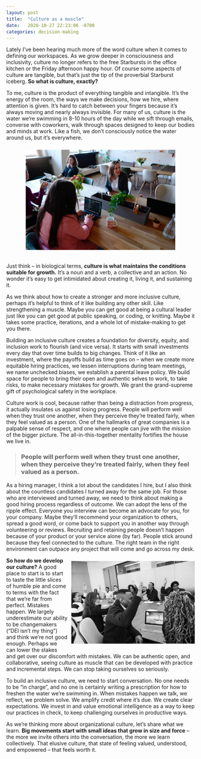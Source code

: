 ```yaml
---
layout: post
title:  "Culture as a muscle"
date:   2020-10-27 22:23:06 -0700
categories: decision-making
---
```


Lately I’ve been hearing much more of the word culture when it comes to defining our workspaces. As we grow deeper in consciousness and inclusivity, culture no longer refers to the free Starbursts in the office kitchen or the Friday afternoon happy hour. Of course some aspects of culture are tangible, but that’s just the tip of the proverbial Starburst iceberg. **So what is culture, exactly?**

To me, culture is the product of everything tangible and intangible. It’s the energy of the room, the ways we make decisions, how we hire, where attention is given. It’s hard to catch between your fingers because it’s always moving and nearly always invisible. For many of us, culture is the water we’re swimming in 8-10 hours of the day while we sift through emails, converse with coworkers, walk through spaces designed to keep our bodies and minds at work. Like a fish, we don’t consciously notice the water around us, but it’s everywhere.

<p align="center">
<img align='center' height='267' width='400' style="padding:10px 0px 20px 0px; border-radius: 0%" src="/assets/women_work.jpg"/>
</p>

Just think – in biological terms, **culture is what maintains the conditions suitable for growth.** It’s a noun and a verb, a collective and an action. No wonder it’s easy to get intimidated about creating it, living it, and sustaining it.

As we think about how to create a stronger and more inclusive culture, perhaps it’s helpful to think of it like building any other skill. Like strengthening a muscle. Maybe you can get good at being a cultural leader just like you can get good at public speaking, or coding, or knitting. Maybe it takes some practice, iterations, and a whole lot of mistake-making to get you there.

Building an inclusive culture creates a foundation for diversity, equity, and inclusion work to flourish (and vice versa). It starts with small investments every day that over time builds to big changes. Think of it like an investment, where the payoffs build as time goes on – when we create more equitable hiring practices, we lessen interruptions during team meetings, we name unchecked biases, we establish a parental leave policy. We build space for people to bring their open and authentic selves to work, to take risks, to make necessary mistakes for growth. We grant the grand-supreme gift of psychological safety in the workplace.

Culture work is cool, because rather than being a distraction from progress, it actually insulates us against losing progress. People will perform well when they trust one another, when they perceive they’re treated fairly, when they feel valued as a person. One of the hallmarks of great companies is a palpable sense of respect, and one where people can jive with the mission of the bigger picture. The all-in-this-together mentality fortifies the house we live in. 

> ### People will perform well when they trust one another, when they perceive they’re treated fairly, when they feel valued as a person.

As a hiring manager, I think a lot about the candidates I hire, but I also think about the countless candidates I turned away for the same job. For those who are interviewed and turned away, we need to think about making a good hiring process regardless of outcome. We can adopt the lens of the ripple effect. Everyone you interview can become an advocate for you, for your company. Maybe they’ll recommend your organization to others, spread a good word, or come back to support you in another way through volunteering or reviews. Recruiting and retaining people doesn’t happen because of your product or your service alone (by far). People stick around because they feel connected to the culture. The right team in the right environment can outpace any project that will come and go across my desk.

<img align='right' height='220' width='330' style="padding: 10px 0px 20px 10px; border-radius: 0%" src="/assets/people_table.jpeg"/>

**So how do we develop our culture?** A good place to start is to start to taste the little slices of humble pie and come to terms with the fact that we’re far from perfect. Mistakes happen. We largely underestimate our ability to be changemakers (“DEI isn’t my thing”) and think we’re not good enough. Perhaps we can lower the stakes and get over our discomfort with mistakes. We can be authentic open, and collaborative, seeing culture as muscle that can be developed with practice and incremental steps. We can stop taking ourselves so seriously.

To build an inclusive culture, we need to start conversation. No one needs to be “in charge”, and no one is certainly writing a prescription for how to freshen the water we’re swimming in. When mistakes happen we talk, we reflect, we problem solve. We amplify credit where it’s due. We create clear expectations. We invest in and value emotional intelligence as a way to keep our practices in check, to keep challenging ourselves in productive ways. 

As we’re thinking more about organizational culture, let’s share what we learn. **Big movements start with small ideas that grow in size and force** – the more we invite others into the conversation, the more we learn collectively. That elusive culture, that state of feeling valued, understood, and empowered – that feels worth it.
